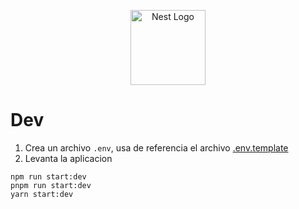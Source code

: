<p align="center">
  <a href="http://nestjs.com/" target="blank"><img src="https://nestjs.com/img/logo-small.svg" width="120" alt="Nest Logo" /></a>
</p>

# Dev

1. Crea un archivo `.env`, usa de referencia el archivo [.env.template](.env.template)
2. Levanta la aplicacion
```
npm run start:dev
pnpm run start:dev
yarn start:dev
```
